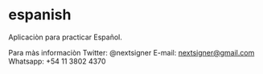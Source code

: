 # espanish

Aplicaciòn para practicar Español.

Para màs informaciòn
Twitter: @nextsigner
E-mail: nextsigner@gmail.com
Whatsapp: +54 11 3802 4370

